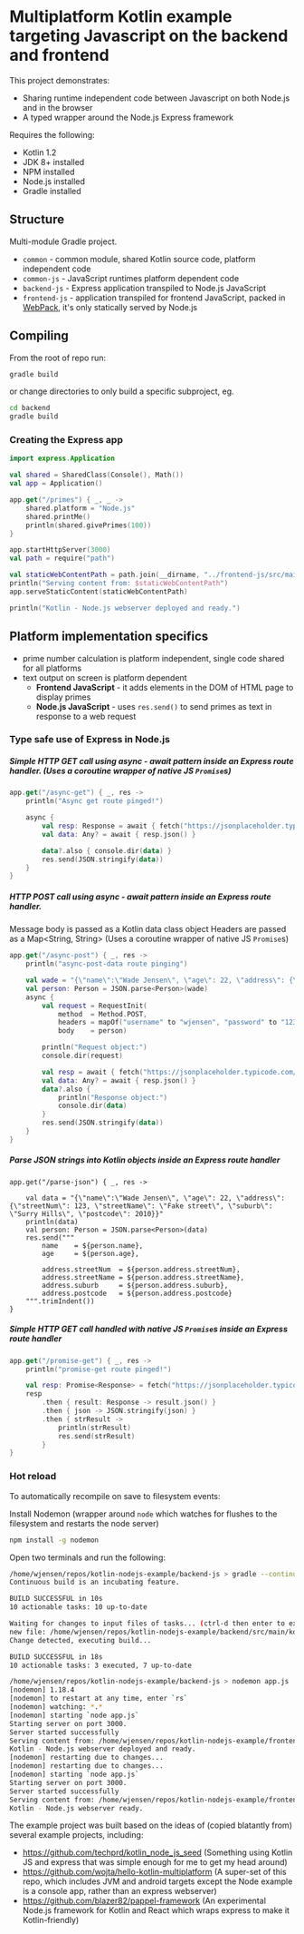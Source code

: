 # Multiplatform Kotlin example targeting Javascript on the backend and frontend

This project demonstrates:
 * Sharing runtime independent code between Javascript on both Node.js and in the browser
 * A typed wrapper around the Node.js Express framework 

Requires the following:
* Kotlin 1.2
* JDK 8+ installed
* NPM installed
* Node.js installed
* Gradle installed

## Structure
Multi-module Gradle project.

* ``common`` - common module, shared Kotlin source code, platform independent code
* ``common-js`` - JavaScript runtimes platform dependent code
* ``backend-js`` - Express application transpiled to Node.js JavaScript
* ``frontend-js`` - application transpiled for frontend JavaScript, packed in [WebPack](https://webpack.js.org/), 
   it's only statically served by Node.js
  
##  Compiling
From the root of repo run: 
```bash
gradle build
```
 or change directories to only build a specific subproject, eg.
```bash
cd backend
gradle build
```

### Creating the Express app
```kt
import express.Application

val shared = SharedClass(Console(), Math())
val app = Application()

app.get("/primes") { _, _ ->
    shared.platform = "Node.js"
    shared.printMe()
    println(shared.givePrimes(100))
}

app.startHttpServer(3000)
val path = require("path")

val staticWebContentPath = path.join(__dirname, "../frontend-js/src/main/web")
println("Serving content from: $staticWebContentPath")
app.serveStaticContent(staticWebContentPath)

println("Kotlin - Node.js webserver deployed and ready.")
```

## Platform implementation specifics
* prime number calculation is platform independent, single code shared for all platforms 
* text output on screen is platform dependent 
    * **Frontend JavaScript** - it adds elements in the DOM of HTML page to display primes
    * **Node.js JavaScript** - uses `res.send()` to send primes as text in response to a web request

### Type safe use of Express in Node.js

##### Simple HTTP GET call using async - await pattern inside an Express route handler. (Uses a coroutine wrapper of native JS `Promise`s)
```kt
app.get("/async-get") { _, res ->
    println("Async get route pinged!")

    async {
        val resp: Response = await { fetch("https://jsonplaceholder.typicode.com/todos/1") }
        val data: Any? = await { resp.json() }

        data?.also { console.dir(data) }
        res.send(JSON.stringify(data))
    }
}
```
##### HTTP POST call using async - await pattern inside an Express route handler. 
Message body is passed as a Kotlin data class object
Headers are passed as a Map<String, String>
(Uses a coroutine wrapper of native JS `Promise`s)
```kt
app.get("/async-post") { _, res ->
    println("async-post-data route pinging")

    val wade = "{\"name\":\"Wade Jensen\", \"age\": 22, \"address\": {\"streetNum\": 123, \"streetName\": \"Fake street\", \"suburb\": \"Surry Hills\", \"postcode\": 2010}}"
    val person: Person = JSON.parse<Person>(wade)
    async {
        val request = RequestInit(
            method  = Method.POST,
            headers = mapOf("username" to "wjensen", "password" to "1234567"),
            body    = person)

        println("Request object:")
        console.dir(request)

        val resp = await { fetch("https://jsonplaceholder.typicode.com/posts", request) }
        val data: Any? = await { resp.json() }
        data?.also {
            println("Response object:")
            console.dir(data)
        }
        res.send(JSON.stringify(data))
    }
}
```

##### Parse JSON strings into Kotlin objects inside an Express route handler
```
app.get("/parse-json") { _, res ->

    val data = "{\"name\":\"Wade Jensen\", \"age\": 22, \"address\": {\"streetNum\": 123, \"streetName\": \"Fake street\", \"suburb\": \"Surry Hills\", \"postcode\": 2010}}"
    println(data)
    val person: Person = JSON.parse<Person>(data)
    res.send("""
        name    = ${person.name},
        age     = ${person.age},

        address.streetNum  = ${person.address.streetNum},
        address.streetName = ${person.address.streetName},
        address.suburb     = ${person.address.suburb},
        address.postcode   = ${person.address.postcode}
    """.trimIndent())
}
```
##### Simple HTTP GET call handled with native JS `Promise`s inside an Express route handler
```kt
app.get("/promise-get") { _, res ->
    println("promise-get route pinged!")

    val resp: Promise<Response> = fetch("https://jsonplaceholder.typicode.com/todos/1")
    resp
        .then { result: Response -> result.json() }
        .then { json -> JSON.stringify(json) }
        .then { strResult ->
            println(strResult)
            res.send(strResult)
        }
}
```

### Hot reload
To automatically recompile on save to filesystem events:
 
 Install Nodemon (wrapper around `node` which watches for flushes to the filesystem and restarts the node server)
 ```bash
 npm install -g nodemon
 ```

 Open two terminals and run the following:

```bash
/home/wjensen/repos/kotlin-nodejs-example/backend-js > gradle --continuous build
Continuous build is an incubating feature.

BUILD SUCCESSFUL in 10s
10 actionable tasks: 10 up-to-date

Waiting for changes to input files of tasks... (ctrl-d then enter to exit)
new file: /home/wjensen/repos/kotlin-nodejs-example/backend/src/main/kotlin/com/wadejensen/example/main.kt
Change detected, executing build...

BUILD SUCCESSFUL in 18s
10 actionable tasks: 3 executed, 7 up-to-date
```

```bash
/home/wjensen/repos/kotlin-nodejs-example/backend-js > nodemon app.js
[nodemon] 1.18.4
[nodemon] to restart at any time, enter `rs`
[nodemon] watching: *.*
[nodemon] starting `node app.js`
Starting server on port 3000.
Server started successfully
Serving content from: /home/wjensen/repos/kotlin-nodejs-example/frontend-js/src/main/web
Kotlin - Node.js webserver deployed and ready.
[nodemon] restarting due to changes...
[nodemon] restarting due to changes...
[nodemon] starting `node app.js`
Starting server on port 3000.
Server started successfully
Serving content from: /home/wjensen/repos/kotlin-nodejs-example/frontend-js/src/main/web
Kotlin - Node.js webserver ready.
```

The example project was built based on the ideas of (copied blatantly from) several example projects, including:
* https://github.com/techprd/kotlin_node_js_seed (Something using Kotlin JS and express that was simple enough for 
  me to get my head around)
* https://github.com/wojta/hello-kotlin-multiplatform (A super-set of this repo, which includes JVM and android targets
  except the Node example is a console app, rather than an express webserver)
* https://github.com/blazer82/pappel-framework (An experimental Node.js framework for Kotlin and React which 
  wraps express to make it Kotlin-friendly)
